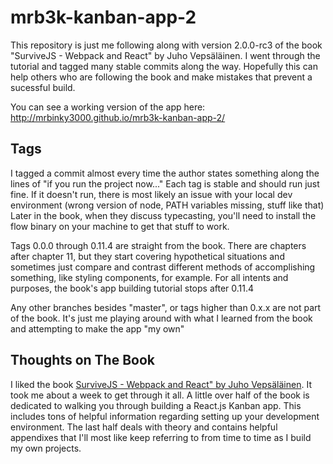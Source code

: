 # mrb3k-kanban-app-2
This repository is just me following along with version 2.0.0-rc3 of the book "SurviveJS - Webpack and React" by Juho Vepsäläinen. I went through the tutorial and tagged many stable commits along the way.  Hopefully this can help others who are following the book and make mistakes that prevent a sucessful build.

You can see a working version of the app here:
http://mrbinky3000.github.io/mrb3k-kanban-app-2/

## Tags
I tagged a commit almost every time the author states something along the lines of "if you run the project now..."  Each tag is stable and should run just fine.  If it doesn't run, there is most likely an issue with your local dev environment (wrong version of node, PATH variables missing, stuff like that)  Later in the book, when they discuss typecasting, you'll need to install the flow binary on your machine to get that stuff to work.

Tags 0.0.0 through 0.11.4 are straight from the book.  There are chapters after chapter 11, but they start covering hypothetical situations and sometimes just compare and contrast different methods of accomplishing something, like styling components, for example.  For all intents and purposes, the book's app building tutorial stops after 0.11.4

Any other branches besides "master", or tags higher than 0.x.x are not part of the book.  It's just me playing around with what I learned from the book and attempting to make the app "my own"

## Thoughts on The Book
I liked the book [SurviveJS - Webpack and React" by Juho Vepsäläinen](http://survivejs.com/).  It took me about a week to get through it all.  A little over half of the book is dedicated to walking you through building a React.js Kanban app.  This includes tons of helpful information regarding setting up your development environment.  The last half deals with theory and contains helpful appendixes that I'll most like keep referring to from time to time as I build my own projects.
